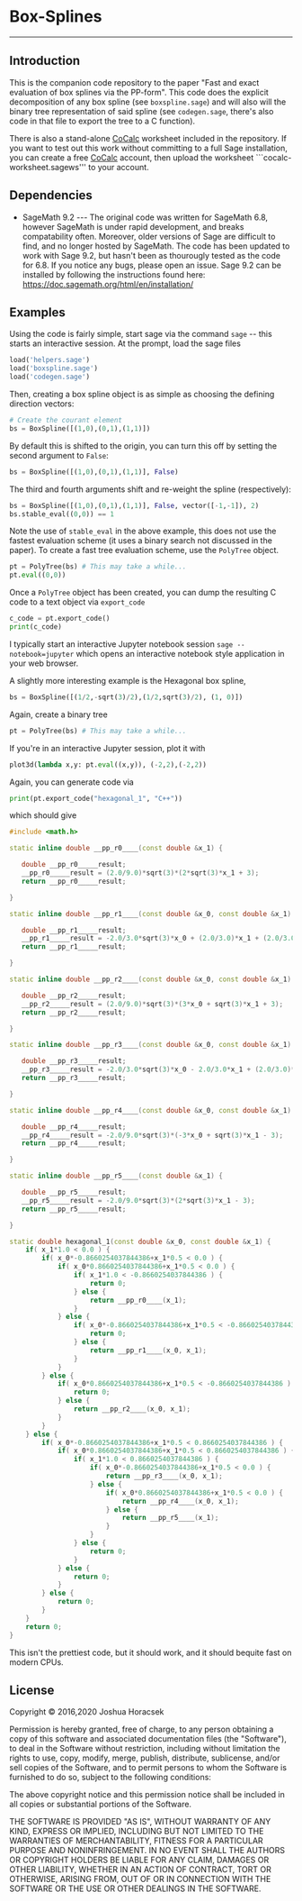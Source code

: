 # Box-Splines
----

## Introduction
This is the companion code repository to the paper "Fast and exact evaluation
of box  splines via the PP-form". This code does the explicit decomposition
of any box  spline (see ``boxspline.sage``) and will also will the binary tree
representation of said spline (see ``codegen.sage``, there's also code in
that file to export the tree to a C function).

There is also a stand-alone [CoCalc](https://cocalc.com/) worksheet included in 
the repository. If you want to test out this work without committing to a full
Sage installation, you can create a free [CoCalc](https://cocalc.com/) account,
then upload the worksheet ```cocalc-worksheet.sagews''' to your account.

## Dependencies
- SageMath 9.2 --- The original code was written for SageMath 6.8, however SageMath
  is under rapid development, and breaks compatability often. Moreover, older versions of
  Sage are difficult to find, and no longer hosted by SageMath. The code has been updated
  to work with Sage 9.2, but hasn't been as thourougly tested as the code for 6.8. If you
  notice any bugs, please open an issue. Sage 9.2 can be installed by following the
  instructions found here: https://doc.sagemath.org/html/en/installation/
  
## Examples
Using the code is fairly simple, start sage via the command ``sage`` -- this
starts an interactive session. At the prompt, load the sage files
```python
load('helpers.sage')
load('boxspline.sage')
load('codegen.sage')
```

Then, creating a box spline object is as simple as choosing the defining
direction vectors:
```python
# Create the courant element
bs = BoxSpline([(1,0),(0,1),(1,1)])
```
By default this is shifted to the origin, you can turn this off by setting
the second argument to ```False```:

```python
bs = BoxSpline([(1,0),(0,1),(1,1)], False)
```
The third and fourth arguments shift and re-weight the spline (respectively):

```python
bs = BoxSpline([(1,0),(0,1),(1,1)], False, vector([-1,-1]), 2)
bs.stable_eval((0,0)) == 1
```
Note the use of ``stable_eval`` in the above example, this does not use the
fastest evaluation scheme (it uses a binary search not discussed in the paper).
To create a fast tree evaluation scheme, use the ```PolyTree``` object.
```python
pt = PolyTree(bs) # This may take a while...
pt.eval((0,0))
```
Once a ```PolyTree``` object has been created, you can dump the resulting C code
to a text object via ``export_code``
```python
c_code = pt.export_code()
print(c_code)
```

I typically start an interactive Jupyter notebook session
``sage --notebook=jupyter``
which opens an interactive notebook style application in your web browser.

A slightly more interesting example is the Hexagonal box spline,
```python
bs = BoxSpline([(1/2,-sqrt(3)/2),(1/2,sqrt(3)/2), (1, 0)])
```

Again, create a binary tree
```python
pt = PolyTree(bs) # This may take a while...
```

If you're in an interactive Jupyter session, plot it with 
```python
plot3d(lambda x,y: pt.eval((x,y)), (-2,2),(-2,2))
```

Again, you can generate code via
```python
print(pt.export_code("hexagonal_1", "C++"))
```
which should give

```C++
#include <math.h>

static inline double __pp_r0____(const double &x_1) {

   double __pp_r0_____result;
   __pp_r0_____result = (2.0/9.0)*sqrt(3)*(2*sqrt(3)*x_1 + 3);
   return __pp_r0_____result;

}

static inline double __pp_r1____(const double &x_0, const double &x_1) {

   double __pp_r1_____result;
   __pp_r1_____result = -2.0/3.0*sqrt(3)*x_0 + (2.0/3.0)*x_1 + (2.0/3.0)*sqrt(3);
   return __pp_r1_____result;

}

static inline double __pp_r2____(const double &x_0, const double &x_1) {

   double __pp_r2_____result;
   __pp_r2_____result = (2.0/9.0)*sqrt(3)*(3*x_0 + sqrt(3)*x_1 + 3);
   return __pp_r2_____result;

}

static inline double __pp_r3____(const double &x_0, const double &x_1) {

   double __pp_r3_____result;
   __pp_r3_____result = -2.0/3.0*sqrt(3)*x_0 - 2.0/3.0*x_1 + (2.0/3.0)*sqrt(3);
   return __pp_r3_____result;

}

static inline double __pp_r4____(const double &x_0, const double &x_1) {

   double __pp_r4_____result;
   __pp_r4_____result = -2.0/9.0*sqrt(3)*(-3*x_0 + sqrt(3)*x_1 - 3);
   return __pp_r4_____result;

}

static inline double __pp_r5____(const double &x_1) {

   double __pp_r5_____result;
   __pp_r5_____result = -2.0/9.0*sqrt(3)*(2*sqrt(3)*x_1 - 3);
   return __pp_r5_____result;

}

static double hexagonal_1(const double &x_0, const double &x_1) {
    if( x_1*1.0 < 0.0 ) { 
        if( x_0*-0.8660254037844386+x_1*0.5 < 0.0 ) { 
            if( x_0*0.8660254037844386+x_1*0.5 < 0.0 ) { 
                if( x_1*1.0 < -0.8660254037844386 ) { 
                    return 0; 
                } else { 
                    return __pp_r0____(x_1); 
                } 
            } else { 
                if( x_0*-0.8660254037844386+x_1*0.5 < -0.8660254037844386 ) { 
                    return 0; 
                } else { 
                    return __pp_r1____(x_0, x_1); 
                } 
            } 
        } else { 
            if( x_0*0.8660254037844386+x_1*0.5 < -0.8660254037844386 ) { 
                return 0; 
            } else { 
                return __pp_r2____(x_0, x_1); 
            } 
        } 
    } else { 
        if( x_0*-0.8660254037844386+x_1*0.5 < 0.8660254037844386 ) { 
            if( x_0*0.8660254037844386+x_1*0.5 < 0.8660254037844386 ) { 
                if( x_1*1.0 < 0.8660254037844386 ) { 
                    if( x_0*-0.8660254037844386+x_1*0.5 < 0.0 ) { 
                        return __pp_r3____(x_0, x_1); 
                    } else { 
                        if( x_0*0.8660254037844386+x_1*0.5 < 0.0 ) { 
                            return __pp_r4____(x_0, x_1); 
                        } else { 
                            return __pp_r5____(x_1); 
                        } 
                    } 
                } else { 
                    return 0; 
                } 
            } else { 
                return 0; 
            } 
        } else { 
            return 0; 
        } 
    }
    return 0;
}
```
This isn't the prettiest code, but it should work, and it should bequite fast on 
modern CPUs.


## License
Copyright &copy; 2016,2020 Joshua Horacsek


Permission is hereby granted, free of charge, to any person obtaining a copy of this software and associated documentation files (the "Software"), to deal in the Software without restriction, including without limitation the rights to use, copy, modify, merge, publish, distribute, sublicense, and/or sell copies of the Software, and to permit persons to whom the Software is furnished to do so, subject to the following conditions:

The above copyright notice and this permission notice shall be included in all copies or substantial portions of the Software.

THE SOFTWARE IS PROVIDED "AS IS", WITHOUT WARRANTY OF ANY KIND, EXPRESS OR IMPLIED, INCLUDING BUT NOT LIMITED TO THE WARRANTIES OF MERCHANTABILITY, FITNESS FOR A PARTICULAR PURPOSE AND NONINFRINGEMENT. IN NO EVENT SHALL THE AUTHORS OR COPYRIGHT HOLDERS BE LIABLE FOR ANY CLAIM, DAMAGES OR OTHER LIABILITY, WHETHER IN AN ACTION OF CONTRACT, TORT OR OTHERWISE, ARISING FROM, OUT OF OR IN CONNECTION WITH THE SOFTWARE OR THE USE OR OTHER DEALINGS IN THE SOFTWARE.
